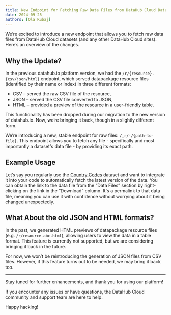 ```yaml
---
title: New Endpoint for Fetching Raw Data Files from DataHub Cloud Datasets
date: 2024-09-25
authors: [Ola Rubaj]
---
```


We’re excited to introduce a new endpoint that allows you to fetch raw data files from DataHub Cloud datasets (and any other DataHub Cloud sites). Here’s an overview of the changes.

## Why the Update?

In the previous datahub.io platform version, we had the `/r/{resource}.{csv/json/html}` endpoint, which served datapackage resource files (identified by their name or index) in three different formats:

- CSV – served the raw CSV file of the resource,
- JSON – served the CSV file converted to JSON,
- HTML – provided a preview of the resource in a user-friendly table.

This functionality has been dropped during our migration to the new version of datahub.io. Now, we’re bringing it back, though in a slightly different form.

We’re introducing a new, stable endpoint for raw files: `/_r/-/{path-to-file}`. This endpoint allows you to fetch any file - specifically and most importantly a dataset's data file - by providing its exact path.

## Example Usage

Let’s say you regularly use the [Country Codes](https://datahub.io/core/country-codes) dataset and want to integrate it into your code to automatically fetch the latest version of the data. You can obtain the link to the data file from the “Data Files” section by right-clicking on the link in the “Download” column. It's a permalink to that data file, meaning you can use it with confidence without worrying about it being changed unexpectedly.

## What About the old JSON and HTML formats?

In the past, we generated HTML previews of datapackage resource files (e.g. `/r/resource-abc.html`), allowing users to view the data in a table format. This feature is currently not supported, but we are considering bringing it back in the future.

For now, we won’t be reintroducing the generation of JSON files from CSV files. However, if this feature turns out to be needed, we may bring it back too.

---

Stay tuned for further enhancements, and thank you for using our platform!

If you encounter any issues or have questions, the DataHub Cloud community and support team are here to help.

Happy hacking!
